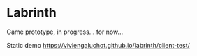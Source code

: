 # Labrinth

Game prototype, in progress... for now...

Static demo https://viviengaluchot.github.io/labrinth/client-test/